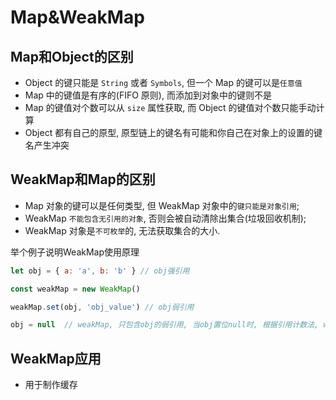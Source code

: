 # Map&WeakMap

## Map和Object的区别

- Object 的键只能是 `String` 或者 `Symbols`, 但一个 Map 的键可以是`任意值`
- Map 中的键值是有序的(FIFO 原则), 而添加到对象中的键则不是
- Map 的键值对个数可以从 `size` 属性获取, 而 Object 的键值对个数只能手动计算
- Object 都有自己的原型, 原型链上的键名有可能和你自己在对象上的设置的键名产生冲突

## WeakMap和Map的区别

- Map 对象的键可以是任何类型, 但 WeakMap 对象中的`键只能是对象引用`;
- WeakMap `不能包含无引用的对象`, 否则会被自动清除出集合(垃圾回收机制);
- WeakMap 对象是`不可枚举`的, 无法获取集合的大小.


举个例子说明WeakMap使用原理
```js
let obj = { a: 'a', b: 'b' } // obj强引用

const weakMap = new WeakMap()

weakMap.set(obj, 'obj_value') // obj弱引用

obj = null  // weakMap, 只包含obj的弱引用, 当obj置位null时, 根据引用计数法, weakMap中的obj内存将被释放
```

## WeakMap应用

- 用于制作缓存


